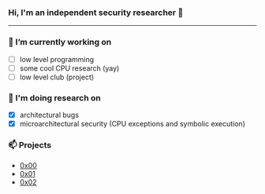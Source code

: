 ### Hi, I'm an independent security researcher 👋

-----------------

### 🔭 I’m currently working on
- [ ] low level programming
- [ ] some cool CPU research (yay)
- [ ] low level club (project)

### 🧠 I'm doing research on

- [x] architectural bugs
- [x] microarchitectural security (CPU exceptions and symbolic execution)

### 📫 Projects 
- [0x00](https://h4cknlearn.github.io/portfolio/)
- [0x01](https://hacknlearn.notion.site/Como-estudar-aprender-engenharia-reversa-6882dff5ab1945de934cf751277f3c98)
- [0x02](https://github.com/lowlevelclub)
